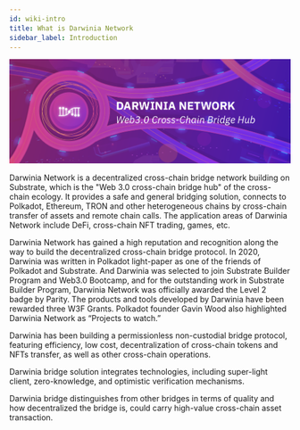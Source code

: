 ```yaml
---
id: wiki-intro
title: What is Darwinia Network
sidebar_label: Introduction
---
```


![Darwinia Banner](assets/darwinia-banner.png)

Darwinia Network is a decentralized cross-chain bridge network building on Substrate, which is the "Web 3.0 cross-chain bridge hub" of the cross-chain ecology. It provides a safe and general bridging solution, connects to Polkadot, Ethereum, TRON and other heterogeneous chains by cross-chain transfer of assets and remote chain calls. The application areas of Darwinia Network include DeFi, cross-chain NFT trading, games, etc.

Darwinia Network has gained a high reputation and recognition along the way to build the decentralized cross-chain bridge protocol. In 2020, Darwinia was written in Polkadot light-paper as one of the friends of Polkadot and Substrate. And Darwinia was selected to join Substrate Builder Program and Web3.0 Bootcamp, and for the outstanding work in Substrate Builder Program, Darwinia Network was officially awarded the Level 2 badge by Parity. The products and tools developed by Darwinia have been rewarded three W3F Grants. Polkadot founder Gavin Wood also highlighted Darwinia Network as “Projects to watch.”


Darwinia has been building a permissionless non-custodial bridge protocol, featuring efficiency, low cost, decentralization of cross-chain tokens and NFTs transfer, as well as other cross-chain operations.

Darwinia bridge solution integrates technologies, including super-light client, zero-knowledge, and optimistic verification mechanisms.

Darwinia bridge distinguishes from other bridges in terms of quality and how decentralized the bridge is, could carry high-value cross-chain asset transaction.
